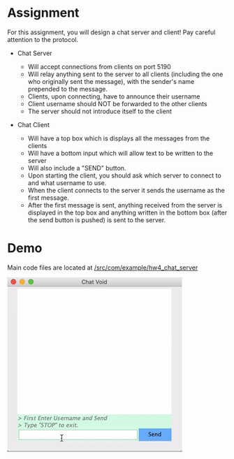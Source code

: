 # Assignment
For this assignment, you will design a chat server and client!  Pay careful attention to the protocol.

- Chat Server
  - Will accept connections from clients on port 5190
  - Will relay anything sent to the server to all clients (including the one who originally sent the message), with the sender's name prepended to the message. 
  - Clients, upon connecting, have to announce their username
  - Client username should NOT be forwarded to the other clients
  - The server should not introduce itself to the client

- Chat Client
  - Will have a top box which is displays all the messages from the clients
  - Will have a bottom input which will allow text to be written to the server 
  - Will also include a "SEND" button. 
  - Upon starting the client, you should ask which server to connect to and what username to use. 
  - When the client connects to the server it sends the username as the first message. 
  - After the first message is sent, anything received from the server is displayed in the top box and anything written in the bottom box (after the send button is pushed) is sent to the server.
  
# Demo
Main code files are located at [/src/com/example/hw4_chat_server](https://github.com/mkarroqe/Java-CS3913/tree/master/HW4_Chat_Server/src/com/example/hw4_chat_server)

![](demo/final-demo.gif)
